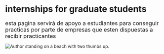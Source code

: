 <h1>internships for graduate students</h1>
<font size=4>esta pagina servirà de apoyo a estudiantes para conseguir practicas por parte de empresas que esten dispuestas a recibir practicantes</font> 
<p> <img src="https://www.qburst.com/images/responsive/company/career/workCulture.png" alt="Author standing on a beach with two thumbs up."</p>

